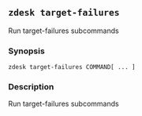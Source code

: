 ## `zdesk target-failures`

Run target-failures subcommands

### Synopsis

    zdesk target-failures COMMAND[ ... ]

### Description

Run target-failures subcommands

